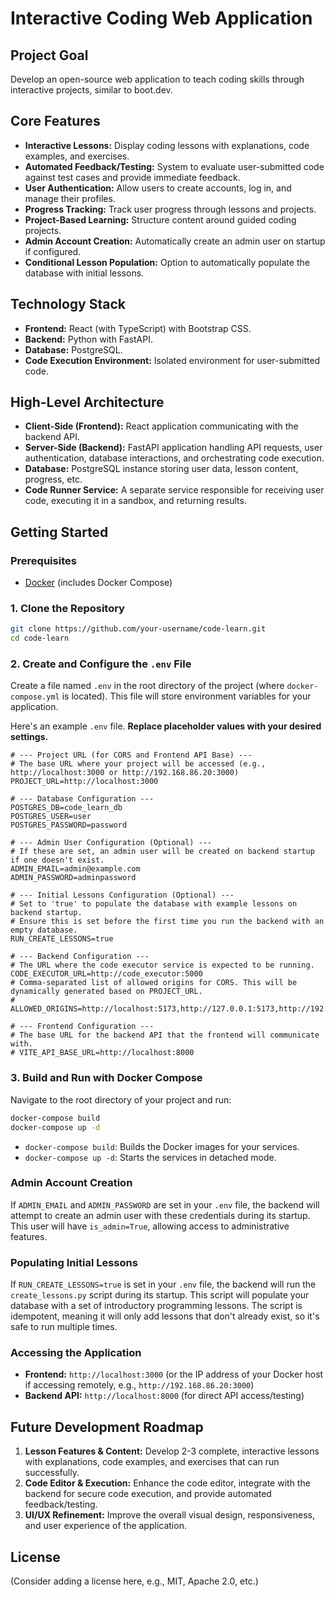 # Interactive Coding Web Application

## Project Goal
Develop an open-source web application to teach coding skills through interactive projects, similar to boot.dev.

## Core Features
*   **Interactive Lessons:** Display coding lessons with explanations, code examples, and exercises.
*   **Automated Feedback/Testing:** System to evaluate user-submitted code against test cases and provide immediate feedback.
*   **User Authentication:** Allow users to create accounts, log in, and manage their profiles.
*   **Progress Tracking:** Track user progress through lessons and projects.
*   **Project-Based Learning:** Structure content around guided coding projects.
*   **Admin Account Creation:** Automatically create an admin user on startup if configured.
*   **Conditional Lesson Population:** Option to automatically populate the database with initial lessons.

## Technology Stack
*   **Frontend:** React (with TypeScript) with Bootstrap CSS.
*   **Backend:** Python with FastAPI.
*   **Database:** PostgreSQL.
*   **Code Execution Environment:** Isolated environment for user-submitted code.

## High-Level Architecture
*   **Client-Side (Frontend):** React application communicating with the backend API.
*   **Server-Side (Backend):** FastAPI application handling API requests, user authentication, database interactions, and orchestrating code execution.
*   **Database:** PostgreSQL instance storing user data, lesson content, progress, etc.
*   **Code Runner Service:** A separate service responsible for receiving user code, executing it in a sandbox, and returning results.

## Getting Started

### Prerequisites
*   [Docker](https://www.docker.com/get-started) (includes Docker Compose)

### 1. Clone the Repository
```bash
git clone https://github.com/your-username/code-learn.git
cd code-learn
```

### 2. Create and Configure the `.env` File
Create a file named `.env` in the root directory of the project (where `docker-compose.yml` is located). This file will store environment variables for your application.

Here's an example `.env` file. **Replace placeholder values with your desired settings.**

```env
# --- Project URL (for CORS and Frontend API Base) ---
# The base URL where your project will be accessed (e.g., http://localhost:3000 or http://192.168.86.20:3000)
PROJECT_URL=http://localhost:3000

# --- Database Configuration ---
POSTGRES_DB=code_learn_db
POSTGRES_USER=user
POSTGRES_PASSWORD=password

# --- Admin User Configuration (Optional) ---
# If these are set, an admin user will be created on backend startup if one doesn't exist.
ADMIN_EMAIL=admin@example.com
ADMIN_PASSWORD=adminpassword

# --- Initial Lessons Configuration (Optional) ---
# Set to 'true' to populate the database with example lessons on backend startup.
# Ensure this is set before the first time you run the backend with an empty database.
RUN_CREATE_LESSONS=true

# --- Backend Configuration ---
# The URL where the code executor service is expected to be running.
CODE_EXECUTOR_URL=http://code_executor:5000
# Comma-separated list of allowed origins for CORS. This will be dynamically generated based on PROJECT_URL.
# ALLOWED_ORIGINS=http://localhost:5173,http://127.0.0.1:5173,http://192.168.86.20:3000,http://127.0.0.1:3000

# --- Frontend Configuration ---
# The base URL for the backend API that the frontend will communicate with.
# VITE_API_BASE_URL=http://localhost:8000
```

### 3. Build and Run with Docker Compose
Navigate to the root directory of your project and run:

```bash
docker-compose build
docker-compose up -d
```

*   `docker-compose build`: Builds the Docker images for your services.
*   `docker-compose up -d`: Starts the services in detached mode.

### Admin Account Creation
If `ADMIN_EMAIL` and `ADMIN_PASSWORD` are set in your `.env` file, the backend will attempt to create an admin user with these credentials during its startup. This user will have `is_admin=True`, allowing access to administrative features.

### Populating Initial Lessons
If `RUN_CREATE_LESSONS=true` is set in your `.env` file, the backend will run the `create_lessons.py` script during its startup. This script will populate your database with a set of introductory programming lessons. The script is idempotent, meaning it will only add lessons that don't already exist, so it's safe to run multiple times.

### Accessing the Application
*   **Frontend:** `http://localhost:3000` (or the IP address of your Docker host if accessing remotely, e.g., `http://192.168.86.20:3000`)
*   **Backend API:** `http://localhost:8000` (for direct API access/testing)

## Future Development Roadmap
1.  **Lesson Features & Content:** Develop 2-3 complete, interactive lessons with explanations, code examples, and exercises that can run successfully.
2.  **Code Editor & Execution:** Enhance the code editor, integrate with the backend for secure code execution, and provide automated feedback/testing.
3.  **UI/UX Refinement:** Improve the overall visual design, responsiveness, and user experience of the application.

## License
(Consider adding a license here, e.g., MIT, Apache 2.0, etc.)
